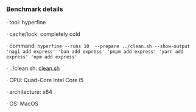 ### Benchmark details

· tool: hyperfine

· cache/lock: completely cold

· command: `hyperfine --runs 10  --prepare ../clean.sh --show-output 'nagi add express' 'bun add express' 'pnpm add express' 'yarn add express' 'npm add express'`

· ../clean.sh: [clean.sh](../clean.sh)

· CPU: Quad-Core Intel Core i5

· architecture: x64

· OS: MacOS